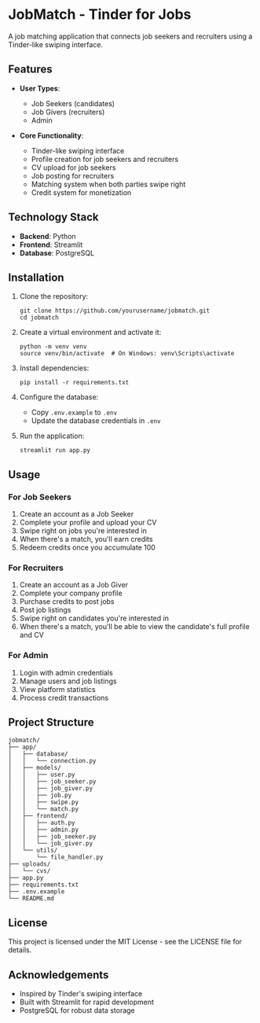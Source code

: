 # JobMatch - Tinder for Jobs

A job matching application that connects job seekers and recruiters using a Tinder-like swiping interface.

## Features

- **User Types**:
  - Job Seekers (candidates)
  - Job Givers (recruiters)
  - Admin

- **Core Functionality**:
  - Tinder-like swiping interface
  - Profile creation for job seekers and recruiters
  - CV upload for job seekers
  - Job posting for recruiters
  - Matching system when both parties swipe right
  - Credit system for monetization

## Technology Stack

- **Backend**: Python
- **Frontend**: Streamlit
- **Database**: PostgreSQL

## Installation

1. Clone the repository:
   ```
   git clone https://github.com/yourusername/jobmatch.git
   cd jobmatch
   ```

2. Create a virtual environment and activate it:
   ```
   python -m venv venv
   source venv/bin/activate  # On Windows: venv\Scripts\activate
   ```

3. Install dependencies:
   ```
   pip install -r requirements.txt
   ```

4. Configure the database:
   - Copy `.env.example` to `.env`
   - Update the database credentials in `.env`

5. Run the application:
   ```
   streamlit run app.py
   ```

## Usage

### For Job Seekers

1. Create an account as a Job Seeker
2. Complete your profile and upload your CV
3. Swipe right on jobs you're interested in
4. When there's a match, you'll earn credits
5. Redeem credits once you accumulate 100

### For Recruiters

1. Create an account as a Job Giver
2. Complete your company profile
3. Purchase credits to post jobs
4. Post job listings
5. Swipe right on candidates you're interested in
6. When there's a match, you'll be able to view the candidate's full profile and CV

### For Admin

1. Login with admin credentials
2. Manage users and job listings
3. View platform statistics
4. Process credit transactions

## Project Structure

```
jobmatch/
├── app/
│   ├── database/
│   │   └── connection.py
│   ├── models/
│   │   ├── user.py
│   │   ├── job_seeker.py
│   │   ├── job_giver.py
│   │   ├── job.py
│   │   ├── swipe.py
│   │   └── match.py
│   ├── frontend/
│   │   ├── auth.py
│   │   ├── admin.py
│   │   ├── job_seeker.py
│   │   └── job_giver.py
│   └── utils/
│       └── file_handler.py
├── uploads/
│   └── cvs/
├── app.py
├── requirements.txt
├── .env.example
└── README.md
```

## License

This project is licensed under the MIT License - see the LICENSE file for details.

## Acknowledgements

- Inspired by Tinder's swiping interface
- Built with Streamlit for rapid development
- PostgreSQL for robust data storage